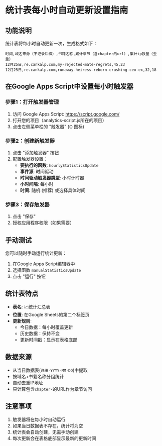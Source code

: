 # 统计表每小时自动更新设置指南

## 功能说明
统计表将每小时自动更新一次，生成格式如下：
```
时间,域名来源（不记录后缀）,书籍名称,累计章节（含chapter的url）,累计ip数量（去重）
12月25日,re.cankalp.com,my-rejected-mate-regrets,45,23
12月25日,re.cankalp.com,runaway-heiress-reborn-crushing-ceo-ex,32,18
```

## 在Google Apps Script中设置每小时触发器

### 步骤1：打开触发器管理
1. 访问 Google Apps Script: https://script.google.com/
2. 打开您的项目（analytics-script.js所在的项目）
3. 点击左侧菜单栏的 "触发器" (⏰ 图标)

### 步骤2：创建新触发器
1. 点击 "添加触发器" 按钮
2. 配置触发器设置：
   - **要执行的函数**: `hourlyStatisticsUpdate`
   - **事件源**: 时间驱动
   - **时间驱动触发器类型**: 小时计时器
   - **小时间隔**: 每小时
   - **时间**: 随机 (推荐) 或选择具体时间

### 步骤3：保存触发器
1. 点击 "保存"
2. 授权应用程序权限（如果需要）

## 手动测试
您可以随时手动运行统计更新：
1. 在Google Apps Script编辑器中
2. 选择函数 `manualStatisticsUpdate`
3. 点击 "运行" 按钮

## 统计表特点
- **表名**: 📈统计汇总表
- **位置**: 在Google Sheets的第二个标签页
- **更新规则**: 
  - 今日数据：每小时覆盖更新
  - 历史数据：保持不变
  - 更新时间戳：显示在表格底部

## 数据来源
- 从当日数据表(`详细-YYYY-MM-DD`)中提取
- 按域名+书籍名称分组统计
- 自动去重IP地址
- 只计算包含`chapter-`的URL作为章节访问

## 注意事项
1. 触发器将在每小时自动运行
2. 如果当日数据表不存在，统计将为空
3. 统计表会自动创建，无需手动创建
4. 每次更新会在表格底部显示最新的更新时间